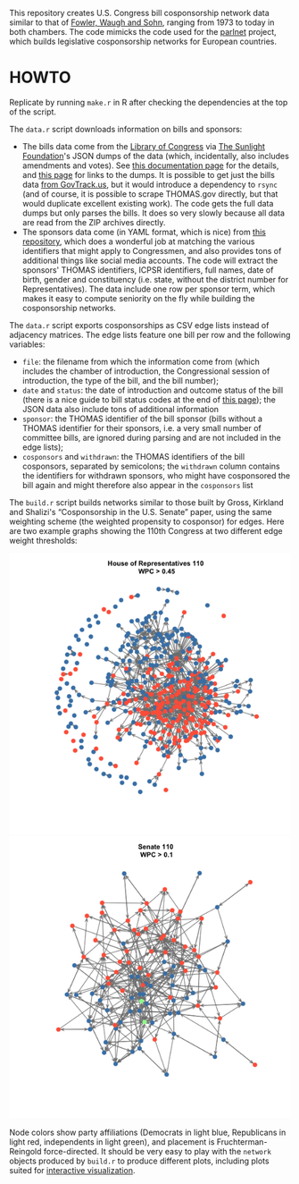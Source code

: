 This repository creates U.S. Congress bill cosponsorship network data similar to that of [Fowler, Waugh and Sohn][fws], ranging from 1973 to today in both chambers. The code mimicks the code used for the [parlnet](https://github.com/briatte/parlnet) project, which builds legislative cosponsorship networks for European countries.

# HOWTO

Replicate by running `make.r` in R after checking the dependencies at the top of the script.

The `data.r` script downloads information on bills and sponsors:

- The bills data come from the [Library of Congress](https://www.congress.gov) via [The Sunlight Foundation](http://sunlightfoundation.com/)'s JSON dumps of the data (which, incidentally, also includes amendments and votes). See [this documentation page](https://github.com/unitedstates/congress/wiki/bills) for the details, and [this page](https://github.com/unitedstates/congress/wiki) for links to the dumps. It is possible to get just the bills data [from GovTrack.us](https://www.govtrack.us/developers/data), but it would introduce a dependency to `rsync` (and of course, it is possible to scrape THOMAS.gov directly, but that would duplicate excellent existing work). The code gets the full data dumps but only parses the bills. It does so very slowly because all data are read from the ZIP archives directly. 
- The sponsors data come (in YAML format, which is nice) from [this repository](https://github.com/unitedstates/congress-legislators), which does a wonderful job at matching the various identifiers that might apply to Congressmen, and also provides tons of additional things like social media accounts. The code will extract the sponsors' THOMAS identifiers, ICPSR identifiers, full names, date of birth, gender and constituency (i.e. state, without the district number for Representatives). The data include one row per sponsor term, which makes it easy to compute seniority on the fly while building the cosponsorship networks.

The `data.r` script exports cosponsorships as CSV edge lists instead of adjacency matrices. The edge lists feature one bill per row and the following variables:

- `file`: the filename from which the information come from (which includes the chamber of introduction, the Congressional session of introduction, the type of the bill, and the bill number); 
- `date` and `status`: the date of introduction and outcome status of the bill (there is a nice guide to bill status codes at the end of [this page](https://github.com/unitedstates/congress/wiki/bills#bill-status-codes)); the JSON data also include tons of additional information
- `sponsor`: the THOMAS identifier of the bill sponsor (bills without a THOMAS identifier for their sponsors, i.e. a very small number of committee bills, are ignored during parsing and are not included in the edge lists);
- `cosponsors` and `withdrawn`: the THOMAS identifiers of the bill cosponsors, separated by semicolons; the `withdrawn` column contains the identifiers for withdrawn sponsors, who might have cosponsored the bill again and might therefore also appear in the `cosponsors` list

The `build.r` script builds networks similar to those built by Gross, Kirkland and Shalizi's “Cosponsorship in the U.S. Senate” paper, using the same weighting scheme (the weighted propensity to cosponsor) for edges. Here are two example graphs showing the 110th Congress at two different edge weight thresholds:

![](demo/hr110.png)![](demo/se110.png)

Node colors show party affiliations (Democrats in light blue, Republicans in light red, independents in light green), and placement is Fruchterman-Reingold force-directed. It should be very easy to play with the `network` objects produced by `build.r` to produce different plots, including plots suited for [interactive visualization](http://f.briatte.org/parlviz/).

[fws]: http://jhfowler.ucsd.edu/cosponsorship.htm
